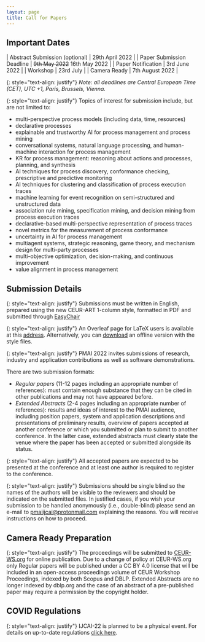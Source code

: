 ```yaml
---
layout: page
title: Call for Papers
---
```


## Important Dates

| Abstract Submission (optional) | 29th April 2022                                  |
| Paper Submission Deadline      | ~~9th May 2022~~ 16th May 2022		    |
| Paper Notification             | 3rd June 2022                                    |
| Workshop                       | 23rd July					    |
| Camera Ready                   | 7th August 2022                                  |

{: style="text-align: justify"}
*Note*: _all deadlines are Central European Time (CET), UTC +1, Paris, Brussels, Vienna._

{: style="text-align: justify"}
Topics of interest for submission include, but are not limited to:
 - multi-perspective process models (including data, time, resources)
 - declarative processes
 - explainable and trustworthy AI for process management and process mining
 - conversational systems, natural language processing, and human-machine interaction for process management
 - KR for process management: reasoning about actions and processes, planning, and synthesis
 - AI techniques for process discovery, conformance checking, prescriptive and predictive monitoring
 - AI techniques for clustering and classification of process execution traces
 - machine learning for event recognition on semi-structured and unstructured data
 - association rule mining, specification mining, and decision mining from process execution traces
 - declarative-based multi-perspective representation of process traces
 - novel metrics for the measurement of process conformance
 - uncertainty in AI for process management
 - multiagent systems, strategic reasoning, game theory, and mechanism design for multi-party processes
 - multi-objective optimization, decision-making, and continuous improvement
 - value alignment in process management

## Submission Details 

{: style="text-align: justify"}
Submissions must be written in English, prepared using the new CEUR-ART 1-column style, formatted in PDF and submitted through [EasyChair](https://easychair.org/conferences/?conf=pmaiijcai2022)

{: style="text-align: justify"}
An Overleaf page for LaTeX users is available at this [address](https://www.overleaf.com/read/gwhxnqcghhdt).
Alternatively, you can [download](http://ceur-ws.org/Vol-XXX/CEURART.zip) an offline version with the style files. 

{: style="text-align: justify"}
PMAI 2022 invites submissions of research, industry and application contributions as well as software demonstrations.

There are two submission formats:
 - _Regular papers_ (11-12 pages including an appropriate number of references): must contain enough substance that they can be cited in other publications and may not have appeared before.
 - _Extended Abstracts_ (2-4 pages including an appropriate number of references): results and ideas of interest to the PMAI audience, including position papers, system and application descriptions and presentations of preliminary results, overview of papers accepted at another conference or which you submitted or plan to submit to another conference. In the latter case, extended abstracts must clearly state the venue where the paper has been accepted or submitted alongside its status.

{: style="text-align: justify"}
All accepted papers are expected to be presented at the conference and at least one author is required to register to the conference.

{: style="text-align: justify"}
Submissions should be single blind so the names of the authors will be visible to the reviewers and should be indicated on the submitted files. In justified cases, if you wish your submission to be handled anonymously (i.e., double-blind) please send an e-mail to <pmaiijcai@protonmail.com> explaining the reasons. You will receive instructions on how to proceed.

## Camera Ready Preparation
{: style="text-align: justify"}
The proceedings will be submitted to [CEUR-WS.org](http://ceur-ws.org) for online publication. Due to a change of policy at CEUR-WS.org only Regular papers will be published under a CC BY 4.0 license that will be included in an open-access proceedings volume of CEUR Workshop Proceedings, indexed by both Scopus and DBLP. Extended Abstracts are no longer indexed by dblp.org and the case of an abstract of a pre-published paper may require a permission by the copyright holder.

## COVID Regulations
{: style="text-align: justify"}
IJCAI-22 is planned to be a physical event. For details on up-to-date regulations [click here](https://ijcai-22.org/covid).
